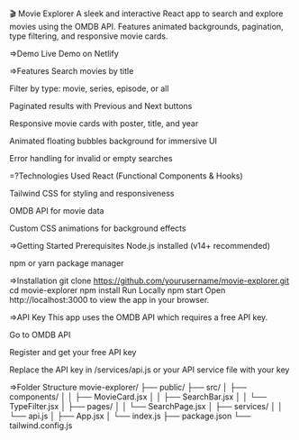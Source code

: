 🎬 Movie Explorer
A sleek and interactive React app to search and explore movies using the OMDB API. Features animated backgrounds, pagination, type filtering, and responsive movie cards.

=>Demo
Live Demo on Netlify

=>Features
Search movies by title

Filter by type: movie, series, episode, or all

Paginated results with Previous and Next buttons

Responsive movie cards with poster, title, and year

Animated floating bubbles background for immersive UI

Error handling for invalid or empty searches

=?Technologies Used
React (Functional Components & Hooks)

Tailwind CSS for styling and responsiveness

OMDB API for movie data

Custom CSS animations for background effects

=>Getting Started
Prerequisites
Node.js installed (v14+ recommended)

npm or yarn package manager

=>Installation
git clone https://github.com/yourusername/movie-explorer.git
cd movie-explorer
npm install
Run Locally
npm start
Open http://localhost:3000 to view the app in your browser.

=>API Key
This app uses the OMDB API which requires a free API key.

Go to OMDB API

Register and get your free API key

Replace the API key in /services/api.js or your API service file with your key

=>Folder Structure
movie-explorer/
├── public/
├── src/
│   ├── components/
│   │   ├── MovieCard.jsx
│   │   ├── SearchBar.jsx
│   │   └── TypeFilter.jsx
│   ├── pages/
│   │   └── SearchPage.jsx
│   ├── services/
│   │   └── api.js
│   ├── App.jsx
│   └── index.js
├── package.json
└── tailwind.config.js


